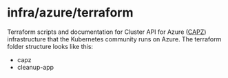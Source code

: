 # infra/azure/terraform
Terraform scripts and documentation for Cluster API for Azure ([CAPZ](https://github.com/kubernetes-sigs/cluster-api-provider-azure/tree/main/templates)) infrastructure that the Kubernetes community runs on Azure.
The terraform folder structure looks like this:
- capz
- cleanup-app